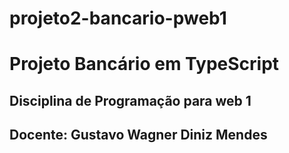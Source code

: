 # projeto2-bancario-pweb1
# Projeto Bancário em TypeScript
## Disciplina de Programação para web 1
## Docente: Gustavo Wagner Diniz Mendes
